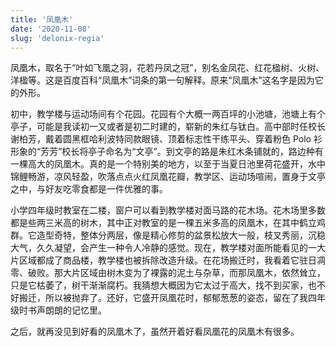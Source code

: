```yaml
---
title: '凤凰木'
date: '2020-11-08'
slug: 'delonix-regia'
---
```


凤凰木，取名于“叶如飞凰之羽，花若丹凤之冠”，别名金凤花、红花楹树、火树、洋楹等。这是百度百科“凤凰木”词条的第一句解释。原来“凤凰木”这名字是因为它的外形。

初中，教学楼与运动场间有个花园。花园有个大概一两百坪的小池塘，池塘上有个亭子，可能是我读初一又或者是初二时建的，崭新的朱红与钛白。高中部时任校长谢柏芳，戴着圆黑框哈利波特同款眼镜、顶着标志性干练平头、穿着粉色 Polo 衫形象的“芳芳”校长将亭子命名为“文亭”。到文亭的路是朱红木条铺就的，路边种有一棵高大的凤凰木。真的是一个特别美的地方，以至于当夏日池里荷花盛开，水中锦鲤畅游，凉风轻盈，吹落点点火红凤凰花瓣，教学区、运动场喧闹，置身于文亭之中，与好友吃零食都是一件优雅的事。

小学四年级时教室在二楼，窗户可以看到教学楼对面马路的花木场。花木场里多数都是些两三米高的树木，其中正对教室的是一棵五米多高的凤凰木，在其中鹤立鸡群。它造型奇特，整体分两层，像是精心修剪的盆景松放大一般，枝叉秀丽，沉稳大气，久久凝望，会产生一种令人冷静的感觉。现在，教学楼对面所能看见的一大片区域都成了商品楼，教学楼也被拆除改造升级。在花场搬迁时，我看着它驻日凋零、破败。那大片区域由树木变为了裸露的泥土与杂草，而那凤凰木，依然耸立，只是它枯萎了，树干渐渐腐朽。我猜想大概因为它太过于高大，找不到买家，也不好搬迁，所以被抛弃了。还好，它盛开凤凰花时，郁郁葱葱的姿态，留在了我四年级时书声朗朗的记忆里。

之后，就再没见到好看的凤凰木了，虽然开着好看凤凰花的凤凰木有很多。
